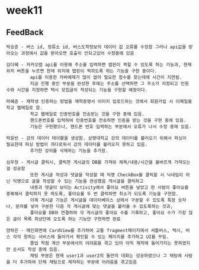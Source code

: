 # week11

## FeedBack

    박승준 - 버스 id, 정류소 id, 버스도착정보의 데이터 값 오류를 수정함 그러나 api값을 받아오는 과정에서 값을 받아오면 호출이 안되고있어 수정중에 있음
    
    김다혜 - 카카오맵 api를 이용해 주소를 입력하면 맵핀이 찍힐 수 있도록 하는 기능과, 현재위치 버튼을 누르면 현재 위치에 맵핀이 찍히도록 하는 기능을 구현 중이다. 
             api를 이용한 자바예제가 많이 없어 필요한 함수를 찾는데에 시간이 지연됨.
             지금 진행 중인 부분을 완성한 후에는 주소를 선택하면 그 주소가 지정되고 인원 수와 시간을 지정하면 택시 모집글이 작성되는 기능을 구현할 예정이다.
    
    마혜준 - 재학생 인증하는 방법을 재학증명서 이미지 업로드하는 것에서 회원가입 시 이메일을 학교 웹메일로 함. 
             학교 웹메일로 인증번호를 전송받는 것을 구현 중에 있음.
             핸드폰번호를 입력하여 인증번호를 전송하면 인증을 받는 것을 구현 중에 있음.
             기능은 구현했으나, 핸드폰 번호 입력하는 부분에서 오류가 나서 수정 중에 있음.
    
    박윤빈 - 강의 데이터 테이블을 생성함. 상명대학교 강의 데이터를 불러오기 위해서 파싱이 필요한데 파싱 방법이 까다로워서 강의 데이터를 불러오지 못하고 있음. 
             추가한 강의를 삭제하는 기능을 추가함.
    
    심우정 - 게시글 클릭시, 클릭한 게시글의 DB를 가져와 제목/내용/시간을 올바르게 가져오는 걸 성공함 
             또한 게시글 작성과 댓글을 작성할 때 익명 CheckBox를 클릭할 시 닉네임이 아닌 익명으로 글을 작성할 수 있는 기능을 완성했음 게시글을 클릭하고 
             내용과 댓글이 보이는 Activity에서 좋아요 버튼을 넣었고 한 사람이 좋아요를 중복해서 클릭하지 못 하도록, 좋아요를 두 번 클릭하면 취소가 되도록 기능을 구현함.
             이제 게시글 기능은 게시글을 데이터베이스 상에서 구분할 수 있도록 특정 숫자나, 문자를 넣어 구분한 다음 각 게시글에 맞는 댓글을 불러올 수 있도록하는 것과, 
             좋아요를 DB와 연결하여 각 게시글의 좋아요 수를 기록하고, 좋아요 수가 가장 많은 글이 목록 최상단에 오도록 하는 기능만 구현하면 완료
             
    양하은 - 메인화면에 CardView를 추가하여 교통 fragment페이지에서 셔틀버스, 택시, 버스 각각 원하는 서비스에 들어가서 확인할 수 있는 페이지를 추가하고 UI를 꾸밈.
             졸업 학점 계산 부분에서의 어려움을 겪고 있어 아직 제작에 들어가지는 못하였지만 순서도 작성 중에 있음.
             채팅 부분은 현재 user1과 user2의 둘만의 대화는 성공하였으나 그 채팅에 사람을 더 추가하여 단체 채팅으로 제작하는 부분에 어려움을 겪고있음
             


             
             
